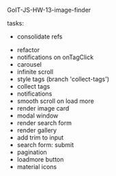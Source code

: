 GoIT-JS-HW-13-image-finder

tasks:

- consolidate refs

* refactor
* notifications on onTagClick
* carousel
* infinite scroll
* style tags (branch 'collect-tags')
* collect tags
* notifications
* smooth scroll on load more
* render image card
* modal window
* render search form
* render gallery
* add trim to input
* search form: submit
* pagination
* loadmore button
* material icons
